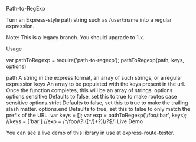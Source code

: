 Path-to-RegExp

Turn an Express-style path string such as /user/:name into a regular expression.

Note: This is a legacy branch. You should upgrade to 1.x.

Usage

var pathToRegexp = require('path-to-regexp');
pathToRegexp(path, keys, options)

path A string in the express format, an array of such strings, or a regular expression
keys An array to be populated with the keys present in the url. Once the function completes, this will be an array of strings.
options
options.sensitive Defaults to false, set this to true to make routes case sensitive
options.strict Defaults to false, set this to true to make the trailing slash matter.
options.end Defaults to true, set this to false to only match the prefix of the URL.
var keys = [];
var exp = pathToRegexp('/foo/:bar', keys);
//keys = ['bar']
//exp = /^\/foo\/(?:([^\/]+?))\/?$/i
Live Demo

You can see a live demo of this library in use at express-route-tester.
